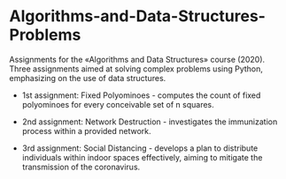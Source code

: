 # Algorithms-and-Data-Structures-Problems

Assignments for the «Algorithms and Data Structures» course (2020). Three assignments aimed at solving complex problems using Python, emphasizing on the use of data structures.

* 1st assignment: Fixed Polyominoes - computes the count of fixed polyominoes for every conceivable set of n squares.


* 2nd assignment: Network Destruction - investigates the immunization process within a provided network.


* 3rd assignment: Social Distancing - develops a plan to distribute individuals within indoor spaces effectively, aiming to mitigate the transmission of the coronavirus.
